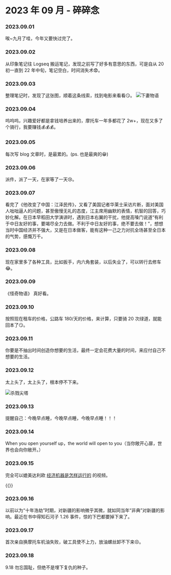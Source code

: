 # 2023 年 09 月 - 碎碎念


### 2023.09.01
唉~九月了哇，今年又要快过完了。

### 2023.09.02
从印象笔记往 Logseq 搬运笔记，发现之前写了好多有意思的东西，可是自从 20 初一直到 22 年中旬，笔记空白，时间消失术😨。

### 2023.09.03
整理笔记时，发现了这张图，顺着这条线索，找到电影来看看😏。
![下妻物语](https://image.ericzzz.com/2023/09/04/ed64ac24-89e1-4973-9e5a-3e18b76319c5.webp)

### 2023.09.04
呜呜呜，兴趣爱好都是拿钱培养出来的，摩托车一年多都花了 2w+，现在又多了个骑行，我要赚钱💰💰💰。

### 2023.09.05
每次写 blog 文章时，是最累的。(ps. 也是最爽的😁)

### 2023.09.06
派件，派了一天，在家等了一天😢。

### 2023.09.07
看完了《他改变了中国：江泽民传》，又看了美国记者华莱士采访片断，面对美国人咄咄逼人的问题，甚至傲慢无礼的态度，江主席用幽默的表情，机智的回答，巧妙化解。在日本早稻田大学演讲时，遇到日本右翼的干扰，他提高嗓门说道“有利于中日友好的事，要竭尽全力去做。不利于中日友好的事，绝不要去做！”，想想当时中国经济并不强大，又是在日本做客，能有这种一己之力对抗全场甚至全日本的气势，感慨万千。

### 2023.09.08
现在家里多了各种工具，比如扳手，内六角套装，以后失业了，可以转行去修车😂。

### 2023.09.09
《怪奇物语》 真好看。

### 2023.09.10
按照现在租车的价格，公路车 180/天的价格，来计算，只要骑 20 次绿道，就能回本了😏。

### 2023.09.11
你要是不抽出时间创造你想要的生活，最终一定会花费大量的时间，来应付自己不想要的生活。

### 2023.09.12
太上头了，太上头了，根本停不下来。

![杀戮尖塔](https://image.ericzzz.com/2023/09/13/0a91dd8d-ae02-45b0-b31f-ea8f4bdd930c.png)

### 2023.09.13
提醒自己：今晚早点睡，今晚早点睡，今晚早点睡！！！

### 2023.09.14
When you open yourself up，the world will open to you（当你敞开心扉，世界也会向你敞开。）

### 2023.09.15
完全可以媲美达利欧 [经济机器是怎样运行的](https://www.youtube.com/watch?v=rFV7wdEX-Mo) 的视频。

{{<bilibili BV1e8411B7w7>}}

### 2023.09.16
以前以为“十年浩劫”时期，对新疆的影响微乎其微，就如同当年“非典”对新疆的影响。最近在书中得知石河子 1.26 事件，惊的下巴都要掉下来了。

### 2023.09.17
首次亲自换摩托车机油失败，破工具使不上力，放油螺丝卸不下来😣。

### 2023.09.18
9.18 勿忘国耻，但绝不是埋下复仇的种子。

